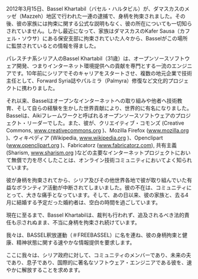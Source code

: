 2012年3月15日、Bassel Khartabil（バセル・ハルタビル）が、ダマスカスのメッゼ（Mazzeh）地区で行われた一連の逮捕で、身柄を拘束されました。その後、彼の家族には拘束に関する公式な説明もなく、彼の所在についても一切知らされていません。しかし最近になって、家族はダマスカスのKafer Sausa（カフェル・ソウサ）にある保安支部に拘束されていた人々から、Basselがこの場所に監禁されているとの情報を得ました。

パレスチナ系シリア人のBassel Khartabil（31歳）は、オープンソースソフトウェア開発、つまりインターネット環境提供への貢献を専門とする一流のエンジニアです。10年前にシリアでそのキャリアをスタートさせ、複数の地元企業で技術主任として、Forward Syria誌やパルミラ（Palmyra）修復など文化的プロジェクトに携わりました。

それ以来、Basselはオープンなインターネットへの取り組みや他者へ技術教育、そして自らの経験を生かした世界貢献により、世界的に有名になりました。Basselは、Aikiフレームワークと呼ばれるオープンソースソフトウェアのプロジェクト・リーダーでした。また、彼が、クリエイティブ・コモンズ (Creative Commons, www.creativecommons.org )、Mozilla Firefox (www.mozilla.org )、ウィキペディア (Wikipedia, www.wikipedia.org )、Openclipart (www.openclipart.org )、Fabricatorz (www.fabricatorz.com), 共有主義 (Sharism, www.sharism.org )などの主要なインターネットプロジェクトにおいて無償で力を尽くしたことは、オンライン技術コミュニティにおいてよく知られています。

彼が身柄を拘束されてから、シリア及びその他世界各地で彼が取り組んでいた有益なボランティア活動が中断されてしまいました。彼の不在は、コミュニティにとって、大きな痛手となっています。そして、あの日以来、彼の家族と、去る4月に結婚する予定だった婚約者は、空白の時間を過ごしています。

現在に至るまで、Bassel Khartabilは、裁判も行われず、追及されるべき法的責任も示されぬまま、不当に身柄を拘束され続けています。

我々は、BASSEL釈放運動（＃FREEBASSEL）に名を連ね、彼の身柄拘束と健康、精神状態に関する速やかな情報提供を要求します。

ここに我々は、シリア政府に対して、コミュニティのメンバーであり、未来の夫であり、息子であり、国際的に著名なソフトウェア・エンジニアである彼を、速やかに解放することを求めます。
